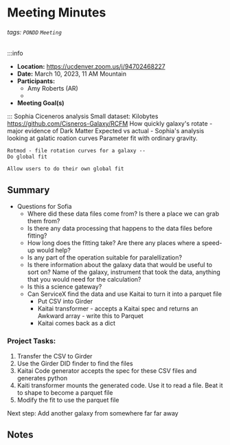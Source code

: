 Meeting Minutes
===

###### tags: `PONDD` `Meeting`

:::info
- **Location:** https://ucdenver.zoom.us/j/94702468227
- **Date:** March 10, 2023, 11 AM Mountain
- **Participants:**
    - Amy Roberts (AR)
    - 
- **Meeting Goal(s)**

:::
Sophia Ciceneros analysis
Small dataset: Kilobytes
https://github.com/Cisneros-Galaxy/RCFM
    How quickly galaxy's rotate - major evidence of Dark Matter
    Expected vs actual - Sophia's analysis looking at galatic roation curves
    Parameter fit with ordinary gravity. 
    
    Rotmod - file rotation curves for a galaxy --
    Do global fit
    
    Allow users to do their own global fit
    
    

## Summary
<!-- Please fill me in after the meeting -->
- Questions for Sofia
    - Where did these data files come from?  Is there a place we can grab them from?
    - Is there any data processing that happens to the data files before fitting?
    - How long does the fitting take?  Are there any places where a speed-up would help?
    - Is any part of the operation suitable for paralellization?
    - Is there information about the galaxy data that would be useful to sort on?  Name of the galaxy, instrument that took the data, anything that you would need for the calculation?
    - Is this a science gateway?
    - Can ServiceX find the data and use Kaitai to turn it into a parquet file
        - Put CSV into Girder
        - Kaitai transformer - accepts a Kaitai spec and returns an Awkward array - write this to Parquet
        - Kaitai comes back as a dict


### Project Tasks:
1. Transfer the CSV to Girder
2. Use the Girder DID finder to find the files
3. Kaitai Code generator accepts the spec for these CSV files and generates python
4. Kaiti transformer mounts the generated code. Use it to read a file. Beat it to shape to become a parquet file
5. Modify the fit to use the parquet file


Next step: Add another galaxy from somewhere far far away


## Notes 
<!-- Other important details discussed during the meeting can be entered here. -->
